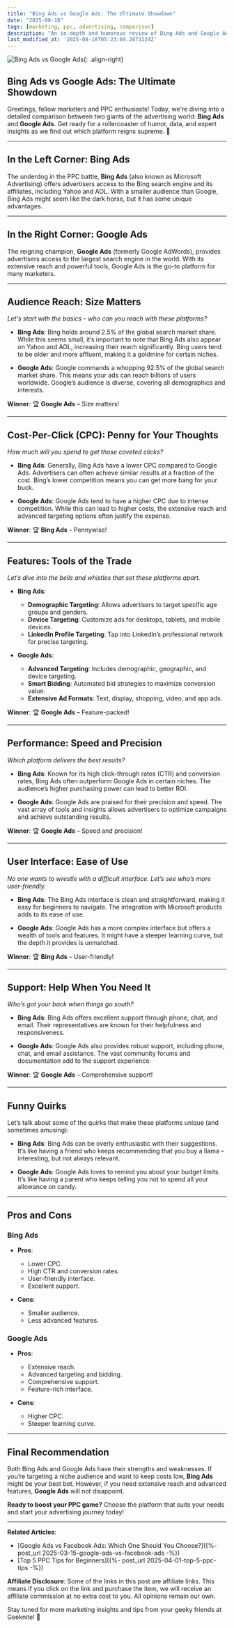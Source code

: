 ```yaml
---
title: "Bing Ads vs Google Ads: The Ultimate Showdown"
date: "2025-08-18"
tags: [marketing, ppc, advertising, comparison]
description: "An in-depth and humorous review of Bing Ads and Google Ads, comparing their features, performance, and overall value."
last_modified_at: '2025-08-18T05:23:04.2873224Z'
---
```


![Bing Ads vs Google Ads](https://i.imgur.com/aRyU7Xem.jpg){: .align-right}

## Bing Ads vs Google Ads: The Ultimate Showdown

Greetings, fellow marketers and PPC enthusiasts! Today, we're diving into a detailed comparison between two giants of the advertising world: **Bing Ads** and **Google Ads**. Get ready for a rollercoaster of humor, data, and expert insights as we find out which platform reigns supreme. 🚀

---

## **In the Left Corner: Bing Ads**

The underdog in the PPC battle, **Bing Ads** (also known as Microsoft Advertising) offers advertisers access to the Bing search engine and its affiliates, including Yahoo and AOL. With a smaller audience than Google, Bing Ads might seem like the dark horse, but it has some unique advantages.

---

## **In the Right Corner: Google Ads**

The reigning champion, **Google Ads** (formerly Google AdWords), provides advertisers access to the largest search engine in the world. With its extensive reach and powerful tools, Google Ads is the go-to platform for many marketers.

---

## **Audience Reach: Size Matters**

*Let's start with the basics – who can you reach with these platforms?*

- **Bing Ads**: Bing holds around 2.5% of the global search market share. While this seems small, it’s important to note that Bing Ads also appear on Yahoo and AOL, increasing their reach significantly. Bing users tend to be older and more affluent, making it a goldmine for certain niches.

- **Google Ads**: Google commands a whopping 92.5% of the global search market share. This means your ads can reach billions of users worldwide. Google’s audience is diverse, covering all demographics and interests.

**Winner**: 🏆 **Google Ads** – Size matters!

---

## **Cost-Per-Click (CPC): Penny for Your Thoughts**

*How much will you spend to get those coveted clicks?*

- **Bing Ads**: Generally, Bing Ads have a lower CPC compared to Google Ads. Advertisers can often achieve similar results at a fraction of the cost. Bing’s lower competition means you can get more bang for your buck.

- **Google Ads**: Google Ads tend to have a higher CPC due to intense competition. While this can lead to higher costs, the extensive reach and advanced targeting options often justify the expense.

**Winner**: 🏆 **Bing Ads** – Pennywise!

---

## **Features: Tools of the Trade**

*Let’s dive into the bells and whistles that set these platforms apart.*

- **Bing Ads**:
  - **Demographic Targeting**: Allows advertisers to target specific age groups and genders.
  - **Device Targeting**: Customize ads for desktops, tablets, and mobile devices.
  - **LinkedIn Profile Targeting**: Tap into LinkedIn’s professional network for precise targeting.

- **Google Ads**:
  - **Advanced Targeting**: Includes demographic, geographic, and device targeting.
  - **Smart Bidding**: Automated bid strategies to maximize conversion value.
  - **Extensive Ad Formats**: Text, display, shopping, video, and app ads.

**Winner**: 🏆 **Google Ads** – Feature-packed!

---

## **Performance: Speed and Precision**

*Which platform delivers the best results?*

- **Bing Ads**: Known for its high click-through rates (CTR) and conversion rates, Bing Ads often outperform Google Ads in certain niches. The audience’s higher purchasing power can lead to better ROI.

- **Google Ads**: Google Ads are praised for their precision and speed. The vast array of tools and insights allows advertisers to optimize campaigns and achieve outstanding results.

**Winner**: 🏆 **Google Ads** – Speed and precision!

---

## **User Interface: Ease of Use**

*No one wants to wrestle with a difficult interface. Let’s see who’s more user-friendly.*

- **Bing Ads**: The Bing Ads interface is clean and straightforward, making it easy for beginners to navigate. The integration with Microsoft products adds to its ease of use.

- **Google Ads**: Google Ads has a more complex interface but offers a wealth of tools and features. It might have a steeper learning curve, but the depth it provides is unmatched.

**Winner**: 🏆 **Bing Ads** – User-friendly!

---

## **Support: Help When You Need It**

*Who’s got your back when things go south?*

- **Bing Ads**: Bing Ads offers excellent support through phone, chat, and email. Their representatives are known for their helpfulness and responsiveness.

- **Google Ads**: Google Ads also provides robust support, including phone, chat, and email assistance. The vast community forums and documentation add to the support experience.

**Winner**: 🏆 **Google Ads** – Comprehensive support!

---

## **Funny Quirks**

Let’s talk about some of the quirks that make these platforms unique (and sometimes amusing):

- **Bing Ads**: Bing Ads can be overly enthusiastic with their suggestions. It’s like having a friend who keeps recommending that you buy a llama – interesting, but not always relevant.

- **Google Ads**: Google Ads loves to remind you about your budget limits. It’s like having a parent who keeps telling you not to spend all your allowance on candy.

---

## **Pros and Cons**

### **Bing Ads**
- **Pros**:
  - Lower CPC.
  - High CTR and conversion rates.
  - User-friendly interface.
  - Excellent support.

- **Cons**:
  - Smaller audience.
  - Less advanced features.

### **Google Ads**
- **Pros**:
  - Extensive reach.
  - Advanced targeting and bidding.
  - Comprehensive support.
  - Feature-rich interface.

- **Cons**:
  - Higher CPC.
  - Steeper learning curve.

---

## **Final Recommendation**

Both Bing Ads and Google Ads have their strengths and weaknesses. If you’re targeting a niche audience and want to keep costs low, **Bing Ads** might be your best bet. However, if you need extensive reach and advanced features, **Google Ads** will not disappoint.

**Ready to boost your PPC game?** Choose the platform that suits your needs and start your advertising journey today!

---

**Related Articles**:

- [Google Ads vs Facebook Ads: Which One Should You Choose?]({%- post_url 2025-03-15-google-ads-vs-facebook-ads -%})
- [Top 5 PPC Tips for Beginners]({%- post_url 2025-04-01-top-5-ppc-tips -%})

**Affiliate Disclosure**: Some of the links in this post are affiliate links. This means if you click on the link and purchase the item, we will receive an affiliate commission at no extra cost to you. All opinions remain our own.

Stay tuned for more marketing insights and tips from your geeky friends at Geeknite! 🚀
